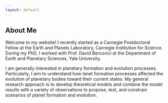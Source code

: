 ```yaml
---
layout: default
---
```


## About Me 

Welcome to my website! I recently started as a Carnegie Postdoctoral Fellow at the Earth and Planets Laboratory, Carnegie Institution for Science. During my PhD, I worked with Prof. David Bercovici at the Department of Earth and Planetary Sciences, Yale University.

I am generally interested in planetary formation and evolution processes. Particularly, I aim to understand how lanet formation processes affected the evolution of planetary bodies toward their current states. My general research approach is to develop theoretical models and combine the model results with a variety of observations to propose, test, and constrain scenarios of planet formation and evolution.  


